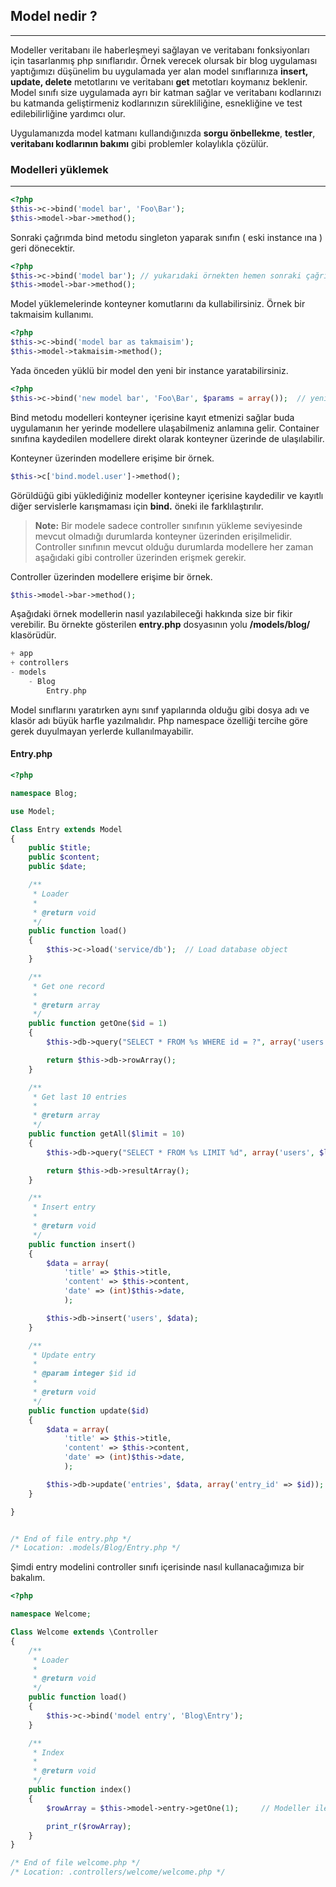 

## Model nedir ?

------

Modeller veritabanı ile haberleşmeyi sağlayan ve veritabanı fonksiyonları için tasarlanmış php sınıflarıdır. Örnek verecek olursak bir blog uygulaması yaptığımızı düşünelim bu uygulamada yer alan model sınıflarınıza <b>insert, update, delete</b> metotlarını ve veritabanı <b>get</b> metotları koymanız beklenir. Model sınıfı size uygulamada ayrı bir katman sağlar ve veritabanı kodlarınızı bu katmanda geliştirmeniz kodlarınızın sürekliliğine, esnekliğine ve test edilebilirliğine yardımcı olur.

Uygulamanızda model katmanı kullandığınızda <b>sorgu önbellekme</b>, <b>testler</b>, <b>veritabanı kodlarının bakımı</b> gibi problemler kolaylıkla çözülür.

### Modelleri yüklemek

------

```php
<?php
$this->c->bind('model bar', 'Foo\Bar');
$this->model->bar->method();
```
Sonraki çağrımda bind metodu singleton yaparak sınıfın ( eski instance ına ) geri dönecektir.

```php
<?php
$this->c->bind('model bar'); // yukarıdaki örnekten hemen sonraki çağrımda singleton uygulanır.
$this->model->bar->method();
```

Model yüklemelerinde konteyner komutlarını da kullabilirsiniz. Örnek bir takmaisim kullanımı.

```php
<?php
$this->c->bind('model bar as takmaisim');
$this->model->takmaisim->method();
```

Yada önceden yüklü bir model den yeni bir instance yaratabilirsiniz.

```php
<?php
$this->c->bind('new model bar', 'Foo\Bar', $params = array());  // yeni instance yaratmak
```

Bind metodu modelleri konteyner içerisine kayıt etmenizi sağlar buda uygulamanın her yerinde modellere ulaşabilmeniz anlamına gelir. Container sınıfına kaydedilen modellere direkt olarak konteyner üzerinde de ulaşılabilir.

Konteyner üzerinden modellere erişime bir örnek.

```php
$this->c['bind.model.user']->method();
```

Görüldüğü gibi yüklediğiniz modeller konteyner içerisine kaydedilir ve kayıtlı diğer servislerle karışmaması için <b>bind.</b> öneki ile farklılaştırılır.

> **Note:** Bir modele sadece controller sınıfının yükleme seviyesinde mevcut olmadığı durumlarda konteyner üzerinden erişilmelidir. Controller sınıfının mevcut olduğu durumlarda modellere her zaman aşağıdaki gibi controller üzerinden erişmek gerekir.

Controller üzerinden modellere erişime bir örnek.

```php
$this->model->bar->method();
```

Aşağıdaki örnek modellerin nasıl yazılabileceği hakkında size bir fikir verebilir. Bu örnekte gösterilen <b>entry.php</b>  dosyasının yolu <b>/models/blog/</b> klasörüdür.

```php
+ app
+ controllers
- models
	- Blog
		Entry.php

```

Model sınıflarını yaratırken aynı sınıf yapılarında olduğu gibi dosya adı ve klasör adı büyük harfle yazılmalıdır. Php namespace özelliği tercihe göre gerek duyulmayan yerlerde kullanılmayabilir.




#### Entry.php

```php
<?php

namespace Blog;

use Model;

Class Entry extends Model
{
    public $title;
    public $content;
    public $date;

    /**
     * Loader
     * 
     * @return void
     */
    public function load()
    {
        $this->c->load('service/db');  // Load database object
    }

    /**
     * Get one record
     * 
     * @return array
     */
    public function getOne($id = 1)
    {
    	$this->db->query("SELECT * FROM %s WHERE id = ?", array('users'), array($id));

    	return $this->db->rowArray();
    }

    /**
     * Get last 10 entries
     * 
     * @return array
     */
    public function getAll($limit = 10)
    {
    	$this->db->query("SELECT * FROM %s LIMIT %d", array('users', $limit));

    	return $this->db->resultArray();
    }

    /**
     * Insert entry
     * 
     * @return void
     */
    public function insert()
    {
    	$data = array(
            'title' => $this->title,
            'content' => $this->content,
            'date' => (int)$this->date,
            );

    	$this->db->insert('users', $data);
    }

    /**
     * Update entry
     * 
     * @param integer $id id
     * 
     * @return void
     */
    public function update($id)
    {
    	$data = array(
            'title' => $this->title,
            'content' => $this->content,
            'date' => (int)$this->date,
            );

    	$this->db->update('entries', $data, array('entry_id' => $id));
    }

}


/* End of file entry.php */
/* Location: .models/Blog/Entry.php */
```

Şimdi entry modelini controller sınıfı içerisinde nasıl kullanacağımıza bir bakalım.


```php
<?php

namespace Welcome;

Class Welcome extends \Controller
{
    /**
     * Loader
     * 
     * @return void
     */
    public function load()
    {
        $this->c->bind('model entry', 'Blog\Entry');
    }

    /**
     * Index
     * 
     * @return void
     */
    public function index()
    {
    	$rowArray = $this->model->entry->getOne(1);     // Modeller ile çalışmaktan çok mutluyum !

		print_r($rowArray);
    }
}

/* End of file welcome.php */
/* Location: .controllers/welcome/welcome.php */
```